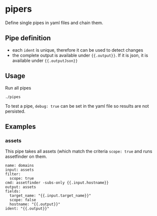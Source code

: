 # pipers

Define single pipes in yaml files and chain them.

## Pipe definition

* each `ident` is unique, therefore it can be used to detect changes
* the complete output is available under `{{.output}}`. If it is json, it is available under `{{.outputJson}}`

## Usage

Run all pipes

`./pipes`

To test a pipe, `debug: true` can be set in the yaml file so results are not persisted.


## Examples

### assets

This pipe takes all assets (which match the criteria `scope: true` and runs assetfinder on them.
```
name: domains
input: assets
filter:
  scope: true
cmd: assetfinder -subs-only {{.input.hostname}}
output: assets
fields:
  target_name: "{{.input.target_name}}"
  scope: false
  hostname: "{{.output}}"
ident: "{{.output}}"
```

